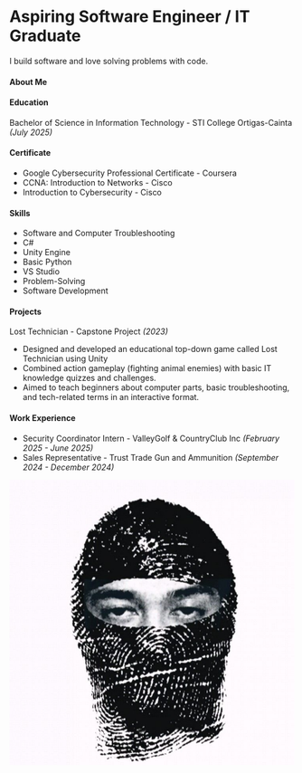 # Aspiring Software Engineer / IT Graduate
I build software and love solving problems with code.

#### About Me
#### Education
Bachelor of Science in Information Technology - STI College Ortigas-Cainta _(July 2025)_
#### Certificate 
- Google Cybersecurity Professional Certificate - Coursera 
- CCNA: Introduction to Networks - Cisco
- Introduction to Cybersecurity - Cisco

#### Skills
- Software and Computer Troubleshooting
- C#
- Unity Engine
- Basic Python
- VS Studio
- Problem-Solving
- Software Development

#### Projects
Lost Technician - Capstone Project _(2023)_
- Designed and developed an educational top-down game called Lost Technician using Unity
- Combined action gameplay (fighting animal enemies) with basic IT knowledge quizzes and
challenges.
- Aimed to teach beginners about computer parts, basic troubleshooting, and tech-related
terms in an interactive format.

#### Work Experience
- Security Coordinator Intern - ValleyGolf & CountryClub Inc _(February 2025 - June 2025)_
- Sales Representative - Trust Trade Gun and Ammunition _(September 2024 - December 2024)_

 ![Image Alt](asset/img/printimg.png ) 
